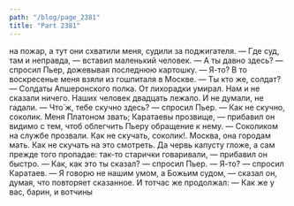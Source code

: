 ```yaml
---
path: "/blog/page_2381"
title: "Part 2381"
---
```


на пожар, а тут они схватили меня, судили за поджигателя.
— Где суд, там и неправда, — вставил маленький человек.
— А ты давно здесь? — спросил Пьер, дожевывая последнюю картошку.
— Я-то? В то воскресенье меня взяли из гошпиталя в Москве.
— Ты кто же, солдат?
— Солдаты Апшеронского полка. От лихорадки умирал. Нам и не сказали ничего. Наших человек двадцать лежало. И не думали, не гадали.
— Что́ ж, тебе скучно здесь? — спросил Пьер.
— Как не скучно, соколик. Меня Платоном звать; Каратаевы прозвище, — прибавил он видимо с тем, чтоб облегчить Пьеру обращение к нему. — Соколиком на службе прозвали. Как не скучать, соколик!. Москва, она городам мать. Как не скучать на это смотреть. Да червь капусту гложе, а сам прежде того пропадае: так-то старички говаривали, — прибавил он быстро.
— Как, как это ты сказал? — спросил Пьер.
— Я-то? — спросил Каратаев. — Я говорю не нашим умом, а Божьим судом, — сказал он, думая, что повторяет сказанное. И тотчас же продолжал: — Как же у вас, барин, и вотчины

